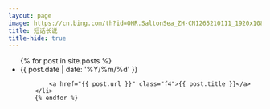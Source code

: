 ```yaml
---
layout: page
image: https://cn.bing.com/th?id=OHR.SaltonSea_ZH-CN1265210111_1920x1080.jpg&rf=LaDigue_1920x1080.jpg
title: 短话长说
title-hide: true
---
```


<ul class="list pa0">
        {% for post in site.posts %}
        <li class="mb4-l mb3">
            <span class="ttu f7 b mr2 tracked grey db-l dn">{{ post.date | date: '%Y/%m/%d' }}</span>
            
            <a href="{{ post.url }}" class="f4">{{ post.title }}</a>
        </li>
        {% endfor %}
</ul>
